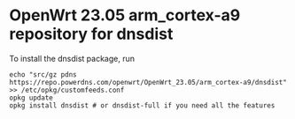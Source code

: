 OpenWrt 23.05 arm_cortex-a9 repository for dnsdist
========

To install the dnsdist package, run

```
echo "src/gz pdns https://repo.powerdns.com/openwrt/OpenWrt_23.05/arm_cortex-a9/dnsdist" >> /etc/opkg/customfeeds.conf
opkg update
opkg install dnsdist # or dnsdist-full if you need all the features
```
